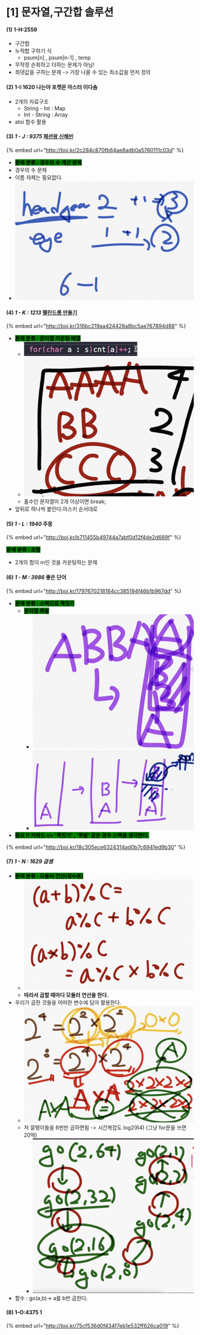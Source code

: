 # \[1] 문자열,구간합 솔루션

#### (1) 1-H:2559

* 구간합
* 누적합 구하기 식&#x20;
  * psum\[n] , psum\[n-1] , temp
* 무작정 순회하고 더하는 문제가 아님!
* 최댓값을 구하는 문제 -> 가장 나올 수 있는 최소값을 먼저 정의

#### (2) 1-I:1620 나는야 포켓몬 마스터 이다솜

* 2개의 자료구조
  * String - Int : Map
  * Int - String : Array
* atoi 함수 활용

#### (3) _1 - J : 9375_ [패션왕 신해빈](https://www.acmicpc.net/problem/9375)

{% embed url="http://boj.kr/2c284c870fb64ae8adb0a5760111c03d" %}

* <mark style="background-color:green;">**문제 분류 : 경우의 수 계산 문제**</mark>
* 경우의 수 문제
* 이름 자체는 필요없다.
* ![](<../.gitbook/assets/image (30).png>)

#### (4) _1 - K : 1213_ [팰린드롬 만들기](https://www.acmicpc.net/problem/1213)

{% embed url="http://boj.kr/316bc219aa424428a8bc5ae767894d88" %}

* <mark style="background-color:green;">**문제 분류 : 문자열 카운팅 배열**</mark>
  * ![](<../.gitbook/assets/image (45).png>)
  * ![](<../.gitbook/assets/image (46).png>)
  * 홀수인 문자열이 2개 이상이면 break;
* 앞뒤로 하나씩 붙인다.아스키 순서대로

#### (5) _1 - L : 1940_ 주몽

{% embed url="http://boj.kr/b711455b49744a7abf0d12f4de2d689f" %}

<mark style="background-color:green;">**문제 분류 : 조합**</mark>

* 2개의 합이 m인 것을 카운팅하는 문제&#x20;

#### (6) _1 - M : 3986_ 좋은 단어

{% embed url="http://boj.kr/1797670218184cc385194f46b1b967dd" %}

* <mark style="background-color:green;">**문제 분류 :  스택으로 짝짓기**</mark>&#x20;
  * <mark style="background-color:green;">**문자열 폭발**</mark>
    * ![](<../.gitbook/assets/image (1) (1).png>)
    * ![](<../.gitbook/assets/image (2) (1).png>)
* <mark style="background-color:green;">**중요 !! 키워드 => '짝짓기' , '폭발' 같은 경우 스택을 생각한다.**</mark>

{% embed url="http://boj.kr/18c305ece6324314ad0b7c6941ed9b30" %}

#### (7) _1 - N : 1629 곱셈_

* <mark style="background-color:green;">**문제 분류 :  모듈러 연산(정수론)**</mark>
  * ![](<../.gitbook/assets/image (57).png>)
  * **따라서 곱할 때마다 모듈러 연산을 한다.**
* 우리가 곱한 것들을 어떠한 변수에 담아 활용한다.
  * ![](<../.gitbook/assets/image (55).png>)
  * 저 뭉탱이들을 6번만 곱하면됨 -> 시간복잡도 log2(64) (그냥 for문을 쓰면 20억)
    * ![](<../.gitbook/assets/image (56).png>)
* 함수 : go(a,b)-> a를 b번 곱한다.

#### (8) 1–O:4375 1

{% embed url="http://boj.kr/75cf536d0f434f7eb1e532ff626ca019" %}
